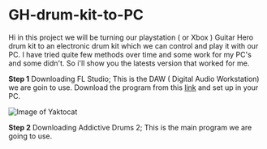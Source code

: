 # GH-drum-kit-to-PC
Hi in this project we will be turning our playstation ( or Xbox ) Guitar Hero drum kit to an electronic drum kit which we can control and play it with our PC.
I have tried quite few methods over time and some work for my PC's and some didn't. So i'll show you the latests version that worked for me.

**Step 1** Downloading FL Studio;
This is the DAW ( Digital Audio Workstation) we are goin to use. Download the program from this [link](https://www.image-line.com/fl-studio-download/) and set up in your PC.

![Image of Yaktocat](https://www.seekpng.com/png/small/177-1777099_skills-fl-studio-logo-transparent.png)

**Step 2** Downloading Addictive Drums 2;
This is the main program we are going to use. 

